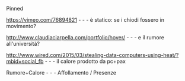 Pinned

https://vimeo.com/76894821 - - - è statico: se i chiodi fossero in movimento?

http://www.claudiaciarpella.com/portfolio/hover/ - - - e il rumore all'università?

http://www.wired.com/2015/03/stealing-data-computers-using-heat/?mbid=social_fb - - - il calore prodotto da pc+pax

Rumore+Calore - - - Affollamento / Presenze
